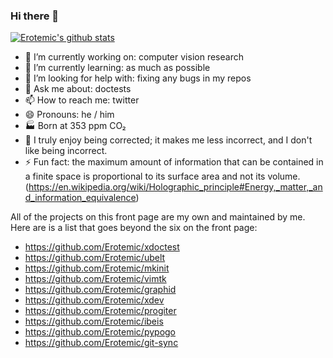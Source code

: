 ### Hi there 👋

[![Erotemic's github stats](https://github-readme-stats.vercel.app/api?username=Erotemic)](https://github.com/Erotemic/github-readme-stats)


- 🔭 I’m currently working on: computer vision research
- 🌱 I’m currently learning: as much as possible
- 🤔 I’m looking for help with: fixing any bugs in my repos
- 💬 Ask me about: doctests
- 📫 How to reach me: twitter
- 😄 Pronouns: he / him
- 🏭 Born at 353 ppm CO₂
- 🧠 I truly enjoy being corrected; it makes me less incorrect, and I don't like being incorrect.
- ⚡ Fun fact: the maximum amount of information that can be contained in a finite space is proportional to its surface area and not its volume. (https://en.wikipedia.org/wiki/Holographic_principle#Energy,_matter,_and_information_equivalence)
 
 
 All of the projects on this front page are my own and maintained by me. Here are is a list that goes beyond the six on the front page:
 
 - https://github.com/Erotemic/xdoctest
 - https://github.com/Erotemic/ubelt
 - https://github.com/Erotemic/mkinit
 - https://github.com/Erotemic/vimtk
 - https://github.com/Erotemic/graphid
 - https://github.com/Erotemic/xdev
 - https://github.com/Erotemic/progiter
 - https://github.com/Erotemic/ibeis
 - https://github.com/Erotemic/pypogo
 - https://github.com/Erotemic/git-sync
